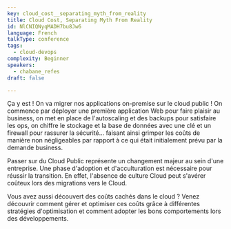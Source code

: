 ```yaml
---
key: cloud_cost__separating_myth_from_reality
title: Cloud Cost, Separating Myth From Reality
id: NlCNIQNyqMADH7bu8Jw6
language: French
talkType: conference
tags:
  - cloud-devops
complexity: Beginner
speakers:
  - chabane_refes
draft: false

---
```


Ça y est ! On va migrer nos applications on-premise sur le cloud public ! On commence par déployer une première application Web pour faire plaisir au business, on met en place de l'autoscaling et des backups pour satisfaire les ops, on chiffre le stockage et la base de données avec une clé et un firewall pour rassurer la sécurité... faisant ainsi grimper les coûts de manière non négligeables par rapport à ce qui était initialement prévu par la demande business.

Passer sur du Cloud Public représente un changement majeur au sein d'une entreprise. Une phase d'adoption et d'acculturation est nécessaire pour réussir la transition. En effet, l'absence de culture Cloud peut s'avérer coûteux lors des migrations vers le Cloud.

Vous avez aussi découvert des coûts cachés dans le cloud ? Venez découvrir comment gérer et optimiser ces coûts grâce à différentes stratégies d'optimisation et comment adopter les bons comportements lors des développements.
